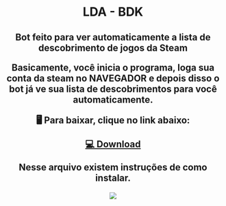 <h1 align="center">LDA - BDK</h>
<h2 align="center">Bot feito para ver automaticamente a lista de descobrimento de jogos da Steam</h>

<p align="center"> Basicamente, você inicia o programa, loga sua conta da steam no NAVEGADOR e depois disso o bot já ve sua lista de descobrimentos para você automaticamente.

🖥️ Para baixar, clique no link abaixo:</p>

<a href="https://drive.google.com/file/d/1KY3-bMFmcDS5_IfCCUumqagrhBzMKL94/view?usp=sharing">💻 Download</a>

Nesse arquivo existem instruções de como instalar.

<img src="https://i.imgur.com/VpeWeMT.png" ></p>
